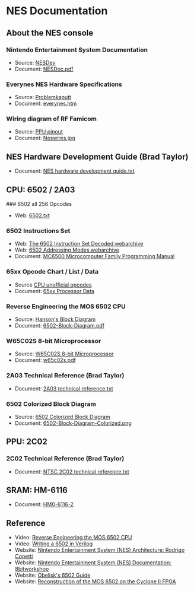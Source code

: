 # NES Documentation

## About the NES console

### Nintendo Entertainment System Documentation
- Source: [NESDev](https://www.nesdev.org/)
- Document: [NESDoc.pdf](https://www.nesdev.org/NESDoc.pdf)

### Everynes NES Hardware Specifications
- Source: [Problemkaputt](https://problemkaputt.de/nes.htm)
- Document: [everynes.htm](https://problemkaputt.de/everynes.htm)

### Wiring diagram of RF Famicom
- Source: [PPU pinout](https://www.nesdev.org/wiki/PPU_pinout)
- Document: [Neswires.jpg](https://www.nesdev.org/wiki/File:Neswires.jpg)

## NES Hardware Development Guide (Brad Taylor)
- Document: [NES hardware development guide.txt](https://www.nesdev.org/NES%20hardware%20development%20guide.txt)



## CPU: 6502 / 2A03

### 6502 all 256 Opcodes
- Web: [6502.txt](https://www.nesdev.org/6502.txt)

### 6502 Instructions Set
- Web: [The 6502 Instruction Set Decoded.webarchive](https://llx.com/Neil/a2/opcodes.html)
- Web: [6502 Addressing Modes.webarchive](https://wiki.cdot.senecacollege.ca/wiki/6502_Addressing_Modes)
- Document: [MC6500 Microcomputer Family Programming Manual](https://archive.org/details/mos_microcomputers_programming_manual/page/n3/mode/2up)

### 65xx Opcode Chart / List / Data
- Source [CPU unofficial opcodes](https://www.nesdev.org/wiki/CPU_unofficial_opcodes)
- Document: [65xx Processor Data](https://www.romhacking.net/documents/318/)

### Reverse Engineering the MOS 6502 CPU
- Source: [Hanson's Block Diagram](https://www.nesdev.org/wiki/Visual6502wiki/Hanson%27s_Block_Diagram)
- Document: [6502-Block-Diagram.pdf](https://www.witwright.com/DonPub/6502-Block-Diagram.pdf)

### W65C02S 8-bit Microprocessor
- Source: [W65C02S 8-bit Microprocessor](https://www.westerndesigncenter.com/wdc/w65c02s-chip.php)
- Document: [w65c02s.pdf](https://www.westerndesigncenter.com/wdc/documentation/w65c02s.pdf)

### 2A03 Technical Reference (Brad Taylor)
- Document: [2A03 technical reference.txt](https://www.nesdev.org/2A03%20technical%20reference.txt)

### 6502 Colorized Block Diagram
- Source: [6502 Colorized Block Diagram](http://forum.6502.org/viewtopic.php?t=1744)
- Document: [6502-Block-Diagram-Colorized.png](http://i.imgur.com/BkZ9o.png)



## PPU: 2C02

### 2C02 Technical Reference (Brad Taylor)
- Document: [NTSC 2C02 technical reference.txt](https://www.nesdev.org/2C02%20technical%20reference.txt)

## SRAM: HM-6116
- Document: [HM0-6116-2](https://www.alldatasheet.fr/datasheet-pdf/pdf/98517/ETC/HM-6116.html)

## Reference
- Video: [Reverse Engineering the MOS 6502 CPU](https://youtu.be/fWqBmmPQP40)
- Video: [Writing a 6502 in Verilog](https://youtube.com/playlist?list=PLGTIvEdBrUVnng1HLEQUlTR-3jaAZR2hH&si=uNh22q17pI4NQR0W)
- Website: [Nintendo Entertainment System (NES) Architecture: Rodrigo Copetti](https://www.copetti.org/writings/consoles/nes/)
- Website: [Nintendo Entertainment System (NES) Documentation: 8bitworkshop](https://8bitworkshop.com/docs/platforms/nes/)
- Website: [Obelisk's 6502 Guide](https://www.nesdev.org/obelisk-6502-guide/)
- Website: [Reconstruction of the MOS 6502 on the Cyclone II FPGA](https://www.cs.columbia.edu/~sedwards/classes/2013/4840/reports/6502.pdf)
